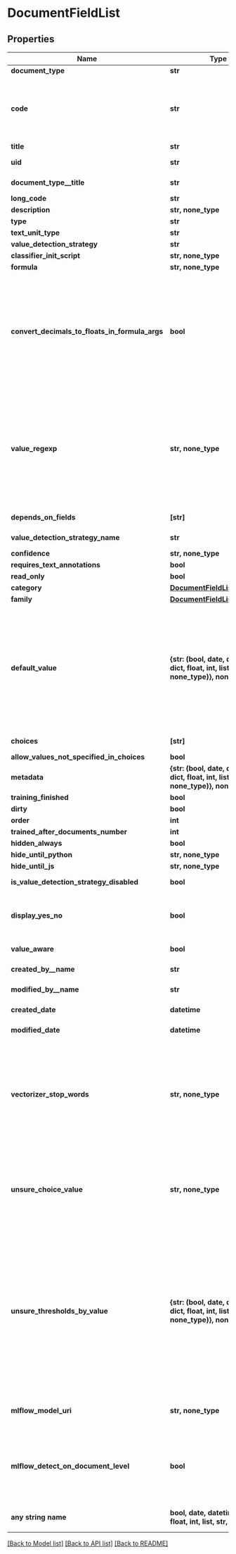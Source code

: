 # DocumentFieldList


## Properties
Name | Type | Description | Notes
------------ | ------------- | ------------- | -------------
**document_type** | **str** |  | 
**code** | **str** | Field codes must be lowercase, should start with  a Latin letter, and contain only Latin letters, digits, underscores. Field codes must be unique to every Document Type. | 
**title** | **str** |  | 
**uid** | **str** |  | [optional] [readonly] 
**document_type__title** | **str** |  | [optional] [readonly] 
**long_code** | **str** |  | [optional] 
**description** | **str, none_type** |  | [optional] 
**type** | **str** |  | [optional] 
**text_unit_type** | **str** |  | [optional] 
**value_detection_strategy** | **str** |  | [optional] 
**classifier_init_script** | **str, none_type** |  | [optional] 
**formula** | **str, none_type** |  | [optional] 
**convert_decimals_to_floats_in_formula_args** | **bool** | Floating point field values      are represented in Python Decimal type to avoid rounding problems in machine numbers representations.      Use this checkbox for converting them to Python float type before calculating the formula.      Float: 0.1 + 0.2 &#x3D; 0.30000000000000004. Decimal: 0.1 + 0.2 &#x3D; 0.3. | [optional] 
**value_regexp** | **str, none_type** | This regular expression is run on the sentence      found by a Field Detector and extracts a specific string value from a Text Unit. If the regular expression returns multiple matching groups, then the first matching group will be used by the Field. This is only applicable to String Fields. | [optional] 
**depends_on_fields** | **[str]** |  | [optional] [readonly] 
**value_detection_strategy_name** | **str** |  | [optional] [readonly] 
**confidence** | **str, none_type** |  | [optional] 
**requires_text_annotations** | **bool** |  | [optional] 
**read_only** | **bool** |  | [optional] 
**category** | [**DocumentFieldListCategory**](DocumentFieldListCategory.md) |  | [optional] 
**family** | [**DocumentFieldListFamily**](DocumentFieldListFamily.md) |  | [optional] 
**default_value** | **{str: (bool, date, datetime, dict, float, int, list, str, none_type)}, none_type** | If populated, the Default Value will be displayed for this Field if no other value is found by the chosen Value Detection Strategy. Leave this form blank to have the Field Value remain empty by default. Please wrap entries with quotes, example: “landlord”. This is only applicable to Choice and Multi Choice Fields. | [optional] 
**choices** | **[str]** |  | [optional] [readonly] 
**allow_values_not_specified_in_choices** | **bool** |  | [optional] 
**metadata** | **{str: (bool, date, datetime, dict, float, int, list, str, none_type)}, none_type** |  | [optional] 
**training_finished** | **bool** |  | [optional] 
**dirty** | **bool** |  | [optional] 
**order** | **int** |  | [optional] 
**trained_after_documents_number** | **int** |  | [optional] 
**hidden_always** | **bool** |  | [optional] 
**hide_until_python** | **str, none_type** |  | [optional] 
**hide_until_js** | **str, none_type** |  | [optional] 
**is_value_detection_strategy_disabled** | **bool** |  | [optional] [readonly] 
**display_yes_no** | **bool** | Checking this box will      display “Yes” if Related Info text is found, and display “No” if no text is found. | [optional] 
**value_aware** | **bool** |  | [optional] [readonly] 
**created_by__name** | **str** |  | [optional] [readonly] 
**modified_by__name** | **str** |  | [optional] [readonly] 
**created_date** | **datetime** |  | [optional] [readonly] 
**modified_date** | **datetime** |  | [optional] [readonly] 
**vectorizer_stop_words** | **str, none_type** | Stop words for vectorizers      user in field-based ML field detection. These stop words are excluded from going into the feature vector part      build based on this field. In addition to these words the standard sklearn \&quot;english\&quot; word list is used.      Format: each word on new line | [optional] 
**unsure_choice_value** | **str, none_type** | Makes sense for machine learning      strategies with \&quot;Unsure\&quot; category. The strategy will return this value if probabilities of all other categories      appear lower than the specified threshold. | [optional] 
**unsure_thresholds_by_value** | **{str: (bool, date, datetime, dict, float, int, list, str, none_type)}, none_type** | Makes sense for machine learning      strategies with \&quot;Unsure\&quot; category. The strategy will return concrete result (one of choice values) only if      the probability of the detected value is greater than this threshold. Otherwise the strategy returns None      or the choice value specified in \&quot;Unsure choice value\&quot; field. Format: { \&quot;value1\&quot;: 0.9, \&quot;value2\&quot;: 0.5, ...}.      Default: 0.9 | [optional] 
**mlflow_model_uri** | **str, none_type** | MLFlow model URI      understandable by the MLFlow artifact downloading routines. | [optional] 
**mlflow_detect_on_document_level** | **bool** | If true - whole      document text will be sent to the MLFlow model and the field value will be returned for the whole text with no     annotations. If false - each text unit will be sent separately. | [optional] 
**any string name** | **bool, date, datetime, dict, float, int, list, str, none_type** | any string name can be used but the value must be the correct type | [optional]

[[Back to Model list]](../README.md#documentation-for-models) [[Back to API list]](../README.md#documentation-for-api-endpoints) [[Back to README]](../README.md)


